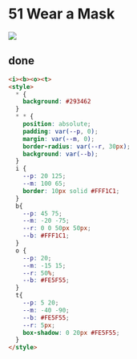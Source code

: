 # 51 Wear a Mask

![](https://raw.githubusercontent.com/sari3l/css_battle/main/media/16775019598889/16775019678037.png)

## done

```html
<i><b><o><t>
<style>
  * {
    background: #293462
  }
  * * {
    position: absolute;
    padding: var(--p, 0);
    margin: var(--m, 0);
    border-radius: var(--r, 30px);
    background: var(--b);
  }
  i {
    --p: 20 125;
    --m: 100 65;
    border: 10px solid #FFF1C1;
  }
  b{
    --p: 45 75;
    --m: -20 -75;
    --r: 0 0 50px 50px;
    --b: #FFF1C1;
  }
  o {
    --p: 20;
    --m: -15 15;
    --r: 50%;
    --b: #FE5F55;
  }
  t{
    --p: 5 20;
    --m: -40 -90;
    --b: #FE5F55;
    --r: 5px;
    box-shadow: 0 20px #FE5F55;
  }
</style>
```